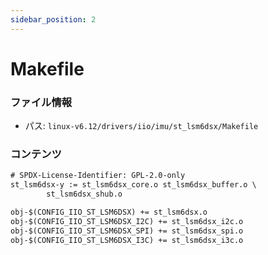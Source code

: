 ```yaml
---
sidebar_position: 2
---
```

# Makefile

### ファイル情報

- パス: `linux-v6.12/drivers/iio/imu/st_lsm6dsx/Makefile`

### コンテンツ

```txt
# SPDX-License-Identifier: GPL-2.0-only
st_lsm6dsx-y := st_lsm6dsx_core.o st_lsm6dsx_buffer.o \
		st_lsm6dsx_shub.o

obj-$(CONFIG_IIO_ST_LSM6DSX) += st_lsm6dsx.o
obj-$(CONFIG_IIO_ST_LSM6DSX_I2C) += st_lsm6dsx_i2c.o
obj-$(CONFIG_IIO_ST_LSM6DSX_SPI) += st_lsm6dsx_spi.o
obj-$(CONFIG_IIO_ST_LSM6DSX_I3C) += st_lsm6dsx_i3c.o

```
